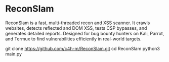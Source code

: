 # ReconSlam
ReconSlam is a fast, multi-threaded recon and XSS scanner. It crawls websites, detects reflected and DOM XSS, tests CSP bypasses, and generates detailed reports. Designed for bug bounty hunters on Kali, Parrot, and Termux to find vulnerabilities efficiently in real-world targets.

git clone https://github.com/c4h-m/ReconSlam.git
cd ReconSlam
python3 main.py

